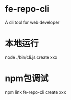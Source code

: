 # fe-repo-cli
A cli tool for web developer

# 本地运行
node ./bin/cli.js create xxx

# npm包调试
npm link
fe-repo-cli create xxx